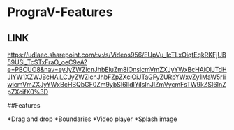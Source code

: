 # PrograV-Features
## LINK
https://udlaec.sharepoint.com/:v:/s/Videos956/EUpVu_IcTLxOiqtEqkRKFjUB59USi_TcSTxFraO_oeC9eA?e=PBCUO8&nav=eyJyZWZlcnJhbEluZm8iOnsicmVmZXJyYWxBcHAiOiJTdHJlYW1XZWJBcHAiLCJyZWZlcnJhbFZpZXciOiJTaGFyZURpYWxvZy1MaW5rIiwicmVmZXJyYWxBcHBQbGF0Zm9ybSI6IldlYiIsInJlZmVycmFsTW9kZSI6InZpZXcifX0%3D

##Features

*Drag and drop
*Boundaries
*Video player
*Splash image
